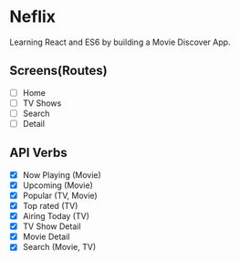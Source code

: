 # Neflix

Learning React and ES6 by building a Movie Discover App.

## Screens(Routes)

- [ ] Home
- [ ] TV Shows
- [ ] Search
- [ ] Detail

## API Verbs

- [x] Now Playing (Movie)
- [x] Upcoming (Movie)
- [x] Popular (TV, Movie)
- [x] Top rated (TV)
- [x] Airing Today (TV)
- [x] TV Show Detail
- [x] Movie Detail
- [x] Search (Movie, TV)
